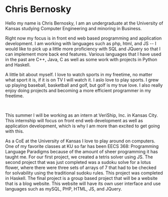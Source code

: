 # Chris Bernosky
<head>
Hello my name is Chris Bernosky, I am an undergraduate at the University of Kansas studying Computer Engineering and minoring in Business.
</head>

<body>
<p>
Right now my focus is in front end web based programming and application development. I am working with languages such as php, html, and JS
-- I would like to pick up a little more proficiency with SQL and JQuery so that I can implement more back end features.
Various languages that I have used in the past are C++, Java, C as well as some work with projects in Python and Haskell.
</p>
<p> 
A little bit about myself. I love to watch sports in my freetime, no matter what sport it is, if it is on TV I will watch it. I aslo love to 
play sports. I grew up playing baseball, basketball and golf, but golf is my true love. I also really enjoy doing projects and becoming a more 
efficient programmer in my freetime.
</p></br>
<p>
This summer I will be working as an intern at VeriShip, Inc. in Kansas City. This internship will focus on front end web development as 
well as application development, which is why I am more than excited to get going with this.
</p>
<p>
As a CoE at the University of Kansas I love to play around on computers. One of my favorite classes at KU so far has been EECS 368: Programming Language Paradigms because of the amount of sheer programming it has taught me. For our first project, we created a tetris solver using JS. The second project that was just completed was a sudoku solve for a lotus flower, where there were three sets of arrays of 7 that had to be checked for solvability using the traditional sudoku rules. This project was completed in Haskell. The final project is a group based project that will be a website that is a blog website. This website will have its own user interface and use languages such as mySQL, PHP, HTML, JS, and JQuery.
</p>
</body>
